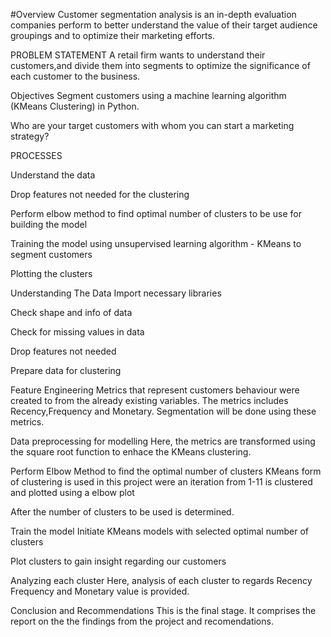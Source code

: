 #Overview
Customer segmentation analysis is an in-depth evaluation companies perform to better understand the value of their target audience groupings and to optimize their marketing efforts.

PROBLEM STATEMENT
A retail firm wants to understand their customers,and divide them into segments to optimize the significance of each customer to the business.

Objectives
Segment customers using a machine learning algorithm (KMeans Clustering) in Python.

Who are your target customers with whom you can start a marketing strategy?

PROCESSES

Understand the data

Drop features not needed for the clustering

Perform elbow method to find optimal number of clusters to be use for building the model

Training the model using unsupervised learning algorithm - KMeans to segment customers

Plotting the clusters

Understanding The Data
Import necessary libraries

Check shape and info of data

Check for missing values in data

Drop features not needed

Prepare data for clustering

Feature Engineering
Metrics that represent customers behaviour were created to from the already existing variables. The metrics includes Recency,Frequency and Monetary. Segmentation will be done using these metrics.

Data preprocessing for modelling
Here, the metrics are transformed using the square root function to enhace the KMeans clustering.

Perform Elbow Method to find the optimal number of clusters
KMeans form of clustering is used in this project were an iteration from 1-11 is clustered and plotted using a elbow plot

After the number of clusters to be used is determined.

Train the model
Initiate KMeans models with selected optimal number of clusters

Plot clusters to gain insight regarding our customers

Analyzing each cluster
Here, analysis of each cluster to regards Recency Frequency and Monetary value is provided.

Conclusion and Recommendations
This is the final stage. It comprises the report on the the findings from the project and recomendations.
